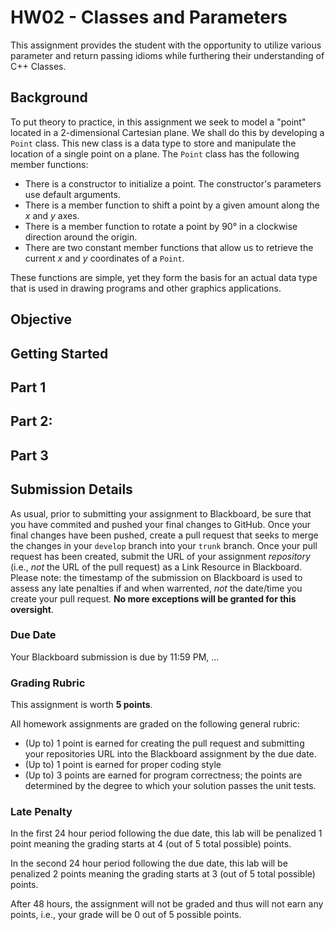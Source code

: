 # HW02 - Classes and Parameters

This assignment provides the student with the opportunity to utilize various parameter and return passing idioms while furthering their understanding of C++ Classes.

## Background

To put theory to practice, in this assignment we seek to model a "point" located in a 2-dimensional Cartesian plane. We shall do this by developing a `Point` class. This new class is a data type to store and manipulate the location of a single point on a plane. The `Point` class has the following member functions:

- There is a constructor to initialize a point. The constructor's parameters use default arguments.
- There is a member function to shift a point by a given amount along the _x_ and _y_ axes.
- There is a member function to rotate a point by 90° in a clockwise direction around the origin.
- There are two constant member functions that allow us to retrieve the current _x_ and _y_ coordinates of a `Point`.

These functions are simple, yet they form the basis for an actual data type that is used in drawing programs and other graphics applications.

## Objective


## Getting Started


## Part 1

## Part 2:

## Part 3

## Submission Details

As usual, prior to submitting your assignment to Blackboard, be sure that you have commited and pushed your final changes to GitHub. Once your final changes have been pushed, create a pull request that seeks to merge the changes in your `develop` branch into your `trunk` branch. Once your pull request has been created, submit the URL of your assignment _repository_ (i.e., _not_ the URL of the pull request) as a Link Resource in Blackboard. Please note: the timestamp of the submission on Blackboard is used to assess any late penalties if and when warrented, _not_ the date/time you create your pull request. **No more exceptions will be granted for this oversight**.

### Due Date

Your Blackboard submission is due by 11:59 PM, ...

### Grading Rubric

This assignment is worth **5 points**.

All homework assignments are graded on the following general rubric:

* (Up to) 1 point is earned for creating the pull request and submitting your repositories URL into the Blackboard assignment by the due date.
* (Up to) 1 point is earned for proper coding style
* (Up to) 3 points are earned for program correctness; the points are determined by the degree to which your solution passes the unit tests.

### Late Penalty

In the first 24 hour period following the due date, this lab will be penalized 1 point meaning the grading starts at 4 (out of 5 total possible) points.

In the second 24 hour period following the due date, this lab will be penalized 2 points meaning the grading starts at 3 (out of 5 total possible) points.

After 48 hours, the assignment will not be graded and thus will not earn any points, i.e., your grade will be 0 out of 5 possible points.
